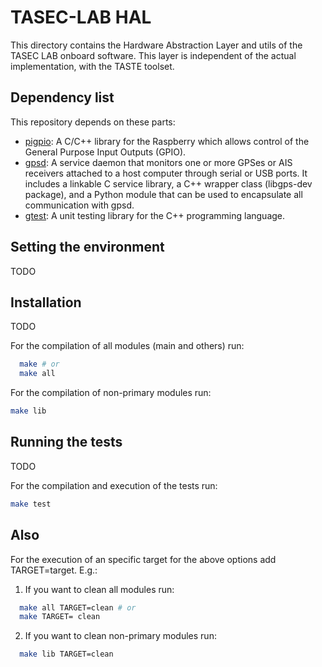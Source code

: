 TASEC-LAB HAL
=============

This directory contains the Hardware Abstraction Layer and utils of the TASEC LAB onboard software. This layer is independent of the actual implementation, with the TASTE toolset.

Dependency list
---------------

This repository depends on these parts:

* [pigpio](https://github.com/joan2937/pigpio): A C/C++ library for the Raspberry which allows control of the General Purpose Input Outputs (GPIO).
* [gpsd](https://gpsd.gitlab.io/gpsd/): A service daemon that monitors one or more GPSes or AIS receivers attached to a host computer through serial or USB ports. It includes a linkable C service library, a C++ wrapper class (libgps-dev package), and a Python module that can be used to encapsulate all communication with gpsd.
* [gtest](https://github.com/google/googletest): A unit testing library for the C++ programming language.

Setting the environment
-----------------------
TODO

Installation
------------
TODO


For the compilation of all modules (main and others) run:
```bash
  make # or 
  make all
```

For the compilation of non-primary modules run:
```bash
make lib
```

Running the tests
-----------------
TODO

For the compilation and execution of the tests run:
```bash
make test
```

Also
----
For the execution of an specific target for the above options add TARGET=target.
E.g.:
  1) If you want to clean all modules run:
  ```bash
    make all TARGET=clean # or
    make TARGET= clean
  ```
  2) If you want to clean non-primary modules run:
  ```bash
    make lib TARGET=clean
  ```
